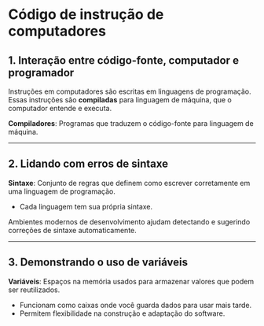 # **Código de instrução de computadores**

## 1. Interação entre código-fonte, computador e programador

Instruções em computadores são escritas em linguagens de programação.  
Essas instruções são **compiladas** para linguagem de máquina, que o computador entende e executa.

**Compiladores**: Programas que traduzem o código-fonte para linguagem de máquina.

---
## 2. Lidando com erros de sintaxe

**Sintaxe**: Conjunto de regras que definem como escrever corretamente em uma linguagem de programação.

- Cada linguagem tem sua própria sintaxe.

Ambientes modernos de desenvolvimento ajudam detectando e sugerindo correções de sintaxe automaticamente.

---
## 3. Demonstrando o uso de variáveis

**Variáveis**: Espaços na memória usados para armazenar valores que podem ser reutilizados.

- Funcionam como caixas onde você guarda dados para usar mais tarde.
- Permitem flexibilidade na construção e adaptação do software.